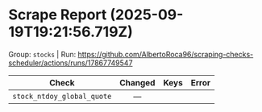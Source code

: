 # Scrape Report (2025-09-19T19:21:56.719Z)

Group: `stocks`  |  Run: https://github.com/AlbertoRoca96/scraping-checks-scheduler/actions/runs/17867749547

| Check | Changed | Keys | Error |
|---|:---:|:--|:--|
| `stock_ntdoy_global_quote` | — |  |  |
